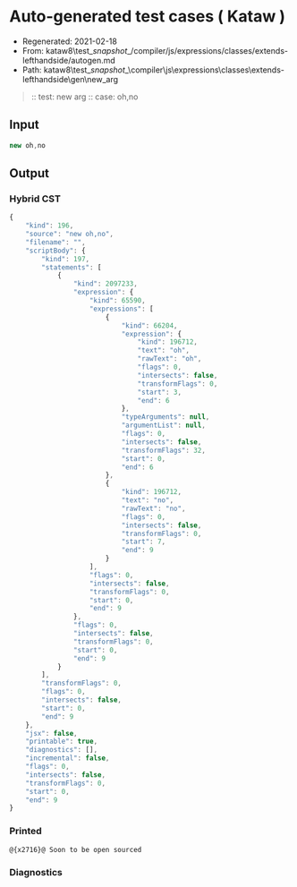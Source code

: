 # Auto-generated test cases ( Kataw )
- Regenerated: 2021-02-18
- From: kataw8\test\__snapshot__/compiler/js/expressions/classes/extends-lefthandside/autogen.md
- Path: kataw8\test\__snapshot__\compiler\js\expressions\classes\extends-lefthandside\gen\new_arg
> :: test: new arg
> :: case: oh,no
## Input

`````js
new oh,no
`````

## Output


### Hybrid CST


```javascript
{
    "kind": 196,
    "source": "new oh,no",
    "filename": "",
    "scriptBody": {
        "kind": 197,
        "statements": [
            {
                "kind": 2097233,
                "expression": {
                    "kind": 65590,
                    "expressions": [
                        {
                            "kind": 66204,
                            "expression": {
                                "kind": 196712,
                                "text": "oh",
                                "rawText": "oh",
                                "flags": 0,
                                "intersects": false,
                                "transformFlags": 0,
                                "start": 3,
                                "end": 6
                            },
                            "typeArguments": null,
                            "argumentList": null,
                            "flags": 0,
                            "intersects": false,
                            "transformFlags": 32,
                            "start": 0,
                            "end": 6
                        },
                        {
                            "kind": 196712,
                            "text": "no",
                            "rawText": "no",
                            "flags": 0,
                            "intersects": false,
                            "transformFlags": 0,
                            "start": 7,
                            "end": 9
                        }
                    ],
                    "flags": 0,
                    "intersects": false,
                    "transformFlags": 0,
                    "start": 0,
                    "end": 9
                },
                "flags": 0,
                "intersects": false,
                "transformFlags": 0,
                "start": 0,
                "end": 9
            }
        ],
        "transformFlags": 0,
        "flags": 0,
        "intersects": false,
        "start": 0,
        "end": 9
    },
    "jsx": false,
    "printable": true,
    "diagnostics": [],
    "incremental": false,
    "flags": 0,
    "intersects": false,
    "transformFlags": 0,
    "start": 0,
    "end": 9
}
```

### Printed


```javascript
@{x2716}@ Soon to be open sourced
```

### Diagnostics


```javascript

```

